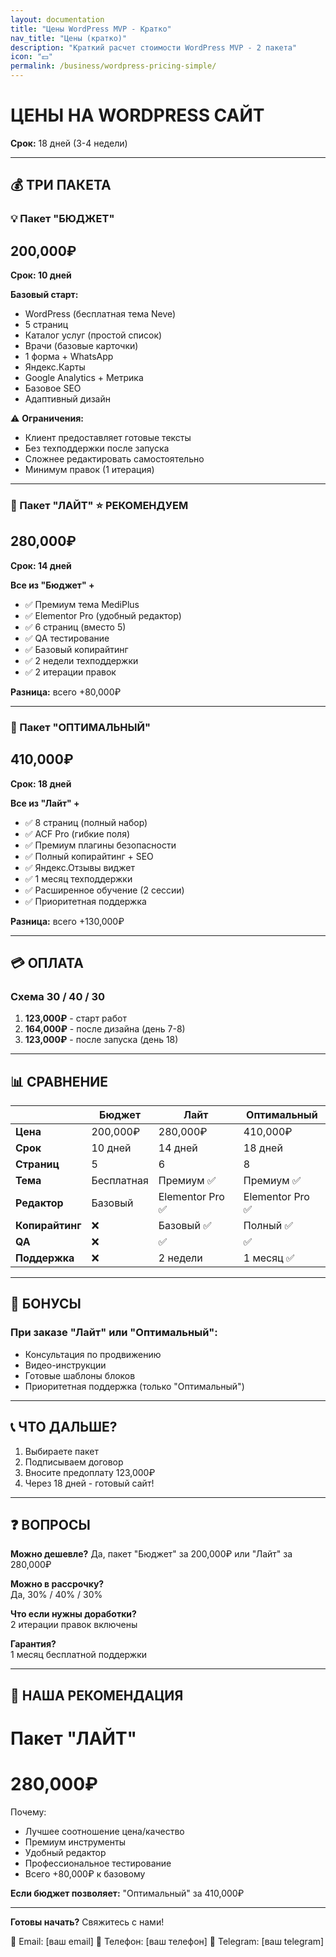 ```yaml
---
layout: documentation
title: "Цены WordPress MVP - Кратко"
nav_title: "Цены (кратко)"
description: "Краткий расчет стоимости WordPress MVP - 2 пакета"
icon: "💵"
permalink: /business/wordpress-pricing-simple/
---
```


# ЦЕНЫ НА WORDPRESS САЙТ

**Срок:** 18 дней (3-4 недели)

---

## 💰 ТРИ ПАКЕТА

### 💡 Пакет "БЮДЖЕТ"
## 200,000₽
**Срок: 10 дней**

**Базовый старт:**
- WordPress (бесплатная тема Neve)
- 5 страниц
- Каталог услуг (простой список)
- Врачи (базовые карточки)
- 1 форма + WhatsApp
- Яндекс.Карты
- Google Analytics + Метрика
- Базовое SEO
- Адаптивный дизайн

⚠️ **Ограничения:**
- Клиент предоставляет готовые тексты
- Без техподдержки после запуска
- Сложнее редактировать самостоятельно
- Минимум правок (1 итерация)

---

### 🥈 Пакет "ЛАЙТ" ⭐ РЕКОМЕНДУЕМ
## 280,000₽
**Срок: 14 дней**

**Все из "Бюджет" +**
- ✅ Премиум тема MediPlus
- ✅ Elementor Pro (удобный редактор)
- ✅ 6 страниц (вместо 5)
- ✅ QA тестирование
- ✅ Базовый копирайтинг
- ✅ 2 недели техподдержки
- ✅ 2 итерации правок

**Разница:** всего +80,000₽

---

### 🥇 Пакет "ОПТИМАЛЬНЫЙ"
## 410,000₽
**Срок: 18 дней**

**Все из "Лайт" +**
- ✅ 8 страниц (полный набор)
- ✅ ACF Pro (гибкие поля)
- ✅ Премиум плагины безопасности
- ✅ Полный копирайтинг + SEO
- ✅ Яндекс.Отзывы виджет
- ✅ 1 месяц техподдержки
- ✅ Расширенное обучение (2 сессии)
- ✅ Приоритетная поддержка

**Разница:** всего +130,000₽

---

## 💳 ОПЛАТА

### Схема 30 / 40 / 30

1. **123,000₽** - старт работ
2. **164,000₽** - после дизайна (день 7-8)
3. **123,000₽** - после запуска (день 18)

---

## 📊 СРАВНЕНИЕ

|  | Бюджет | Лайт | Оптимальный |
|---|---|---|---|
| **Цена** | 200,000₽ | 280,000₽ | 410,000₽ |
| **Срок** | 10 дней | 14 дней | 18 дней |
| **Страниц** | 5 | 6 | 8 |
| **Тема** | Бесплатная | Премиум ✅ | Премиум ✅ |
| **Редактор** | Базовый | Elementor Pro ✅ | Elementor Pro ✅ |
| **Копирайтинг** | ❌ | Базовый ✅ | Полный ✅ |
| **QA** | ❌ | ✅ | ✅ |
| **Поддержка** | ❌ | 2 недели | 1 месяц ✅ |

---

## 🎁 БОНУСЫ

### При заказе "Лайт" или "Оптимальный":
- Консультация по продвижению
- Видео-инструкции
- Готовые шаблоны блоков
- Приоритетная поддержка (только "Оптимальный")

---

## 📞 ЧТО ДАЛЬШЕ?

1. Выбираете пакет
2. Подписываем договор
3. Вносите предоплату 123,000₽
4. Через 18 дней - готовый сайт!

---

## ❓ ВОПРОСЫ

**Можно дешевле?**
Да, пакет "Бюджет" за 200,000₽ или "Лайт" за 280,000₽

**Можно в рассрочку?**  
Да, 30% / 40% / 30%

**Что если нужны доработки?**  
2 итерации правок включены

**Гарантия?**  
1 месяц бесплатной поддержки

---

## 🎯 НАША РЕКОМЕНДАЦИЯ

# Пакет "ЛАЙТ"
# 280,000₽

Почему:
- Лучшее соотношение цена/качество
- Премиум инструменты
- Удобный редактор
- Профессиональное тестирование
- Всего +80,000₽ к базовому

**Если бюджет позволяет:** "Оптимальный" за 410,000₽

---

**Готовы начать?** Свяжитесь с нами!

📧 Email: [ваш email]
📱 Телефон: [ваш телефон]
💬 Telegram: [ваш telegram]
